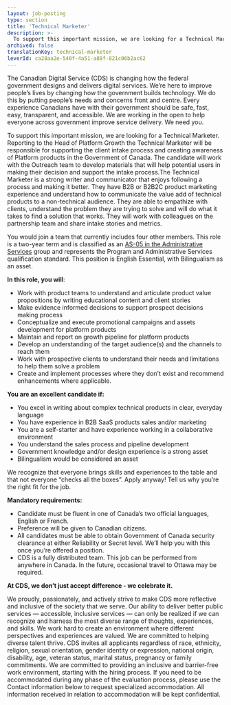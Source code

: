 ```yaml
---
layout: job-posting
type: section
title: 'Technical Marketer'
description: >-
  To support this important mission, we are looking for a Technical Marketer. Reporting to the Head of Platform Growth the Technical Marketer will be responsible for supporting the client intake process and creating awareness of Platform products in the Government of Canada. The candidate will work with the Outreach team to develop materials that will help potential users in making their decision and support the intake process.
archived: false
translationKey: technical-marketer
leverId: ca28aa2e-540f-4a51-a88f-821c06b2ac62
---
```


The Canadian Digital Service (CDS) is changing how the federal government designs and delivers digital services. We’re here to improve people’s lives by changing how the government builds technology. We do this by putting people’s needs and concerns front and centre. Every experience Canadians have with their government should be safe, fast, easy, transparent, and accessible. We are working in the open to help everyone across government improve service delivery. We need you.

To support this important mission, we are looking for a Technical Marketer. Reporting to the Head of Platform Growth the Technical Marketer will be responsible for supporting the client intake process and creating awareness of Platform products in the Government of Canada. The candidate will work with the Outreach team to develop materials that will help potential users in making their decision and support the intake process.The Technical Marketer is a strong writer and communicator that enjoys following a process and making it better. They have B2B or B2B2C product marketing experience and understand how to communicate the value add of technical products to a non-technical audience. They are able to empathize with clients, understand the problem they are trying to solve and will do what it takes to find a solution that works. They will work with colleagues on the partnership team and share intake stories and metrics. 

You would join a team that currently includes four other members. This role is a two-year term and is classified as an [AS-05 in the Administrative Services](https://www.tbs-sct.gc.ca/agreements-conventions/view-visualiser-eng.aspx?id=15#tocxx327742) group and represents the Program and Administrative Services qualification standard. This position is English Essential, with Bilingualism as an asset. 


**In this role, you will**:


- Work with product teams to understand and articulate product value propositions by writing educational content and client stories 
- Make evidence informed decisions to support prospect decisions making process
- Conceptualize and execute promotional campaigns and assets development for platform products
- Maintain and report on growth pipeline for platform products
- Develop an understanding of the target audience(s) and the channels to reach them
- Work with prospective clients to understand their needs and limitations to help them solve a problem 
- Create and implement processes where they don't exist and recommend enhancements where applicable. 

**You are an excellent candidate if:**


- You excel in writing about complex technical products in clear, everyday language 
- You have experience in B2B SaaS products sales and/or marketing
- You are a self-starter and have experience working in a collaborative environment
- You understand the sales process and pipeline development
- Government knowledge and/or design experience is a strong asset
- Bilingualism would be considered an asset



We recognize that everyone brings skills and experiences to the table and that not everyone “checks all the boxes”. Apply anyway! Tell us why you’re the right fit for the job.


**Mandatory requirements:**
- Candidate must be fluent in one of Canada’s two official languages, English or French.
- Preference will be given to Canadian citizens.
- All candidates must be able to obtain Government of Canada security clearance at either Reliability or Secret level. We’ll help you with this once you’re offered a position.
- CDS is a fully distributed team. This job can be performed from anywhere in Canada. In the future, occasional travel to Ottawa may be required.


**At CDS, we don’t just accept difference - we celebrate it.**

We proudly, passionately, and actively strive to make CDS more reflective and inclusive of the society that we serve. Our ability to deliver better public services — accessible, inclusive services — can only be realized if we can recognize and harness the most diverse range of thoughts, experiences, and skills. We work hard to create an environment where different perspectives and experiences are valued. We are committed to helping diverse talent thrive. CDS invites all applicants regardless of race, ethnicity, religion, sexual orientation, gender identity or expression, national origin, disability, age, veteran status, marital status, pregnancy or family commitments. We are committed to providing an inclusive and barrier-free work environment, starting with the hiring process. If you need to be accommodated during any phase of the evaluation process, please use the Contact information below to request specialized accommodation. All information received in relation to accommodation will be kept confidential.



